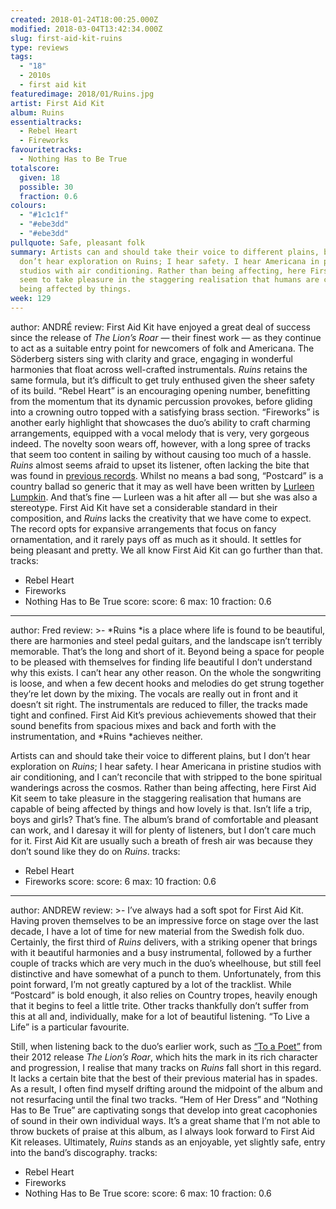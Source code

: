 ```yaml
---
created: 2018-01-24T18:00:25.000Z
modified: 2018-03-04T13:42:34.000Z
slug: first-aid-kit-ruins
type: reviews
tags:
  - "18"
  - 2010s
  - first aid kit
featuredimage: 2018/01/Ruins.jpg
artist: First Aid Kit
album: Ruins
essentialtracks:
  - Rebel Heart
  - Fireworks
favouritetracks:
  - Nothing Has to Be True
totalscore:
  given: 18
  possible: 30
  fraction: 0.6
colours:
  - "#1c1c1f"
  - "#ebe3dd"
  - "#ebe3dd"
pullquote: Safe, pleasant folk
summary: Artists can and should take their voice to different plains, but I
  don’t hear exploration on Ruins; I hear safety. I hear Americana in pristine
  studios with air conditioning. Rather than being affecting, here First Aid Kit
  seem to take pleasure in the staggering realisation that humans are capable of
  being affected by things.
week: 129
---
```

author: ANDRÉ
review: First Aid Kit have enjoyed a great deal of success since the release of
  *The Lion’s Roar* — their finest work — as they continue to act as a suitable
  entry point for newcomers of folk and Americana. The Söderberg sisters sing
  with clarity and grace, engaging in wonderful harmonies that float across
  well-crafted instrumentals. *Ruins* retains the same formula, but it’s
  difficult to get truly enthused given the sheer safety of its build. “Rebel
  Heart” is an encouraging opening number, benefitting from the momentum that
  its dynamic percussion provokes, before gliding into a crowning outro topped
  with a satisfying brass section. “Fireworks” is another early highlight that
  showcases the duo’s ability to craft charming arrangements, equipped with a
  vocal melody that is very, very gorgeous indeed. The novelty soon wears off,
  however, with a long spree of tracks that seem too content in sailing by
  without causing too much of a hassle. *Ruins* almost seems afraid to upset its
  listener, often lacking the bite that was found in [previous
  records](<https://www.youtube.com/watch?v=gekHV9DIjHc>). Whilst no means a bad
  song, “Postcard” is a country ballad so generic that it may as well have been
  written by [Lurleen Lumpkin](<https://www.youtube.com/watch?v=2ErCXUyHVIY>).
  And that’s fine — Lurleen was a hit after all — but she was also a stereotype.
  First Aid Kit have set a considerable standard in their composition, and
  *Ruins* lacks the creativity that we have come to expect. The record opts for
  expansive arrangements that focus on fancy ornamentation, and it rarely pays
  off as much as it should. It settles for being pleasant and pretty. We all
  know First Aid Kit can go further than that.
tracks:
  - Rebel Heart
  - ­­Fireworks
  - ­­Nothing Has to Be True
score:
  score: 6
  max: 10
  fraction: 0.6
---
author: Fred
review: >-
  *Ruins *is a place where life is found to be beautiful, there are harmonies
  and steel pedal guitars, and the landscape isn’t terribly memorable. That’s
  the long and short of it. Beyond being a space for people to be pleased with
  themselves for finding life beautiful I don’t understand why this exists. I
  can’t hear any other reason. On the whole the songwriting is loose, and when a
  few decent hooks and melodies do get strung together they’re let down by the
  mixing. The vocals are really out in front and it doesn’t sit right. The
  instrumentals are reduced to filler, the tracks made tight and confined. First
  Aid Kit’s previous achievements showed that their sound benefits from spacious
  mixes and back and forth with the instrumentation, and *Ruins *achieves
  neither.

  Artists can and should take their voice to different plains, but I don’t hear exploration on *Ruins*; I hear safety. I hear Americana in pristine studios with air conditioning, and I can’t reconcile that with stripped to the bone spiritual wanderings across the cosmos. Rather than being affecting, here First Aid Kit seem to take pleasure in the staggering realisation that humans are capable of being affected by things and how lovely is that. Isn’t life a trip, boys and girls? That’s fine. The album’s brand of comfortable and pleasant can work, and I daresay it will for plenty of listeners, but I don’t care much for it. First Aid Kit are usually such a breath of fresh air was because they don’t sound like they do on *Ruins*.
tracks:
  - Rebel Heart
  - ­­Fireworks
score:
  score: 6
  max: 10
  fraction: 0.6
---
author: ANDREW
review: >-
  I’ve always had a soft spot for First Aid Kit. Having proven themselves to be
  an impressive force on stage over the last decade, I have a lot of time for
  new material from the Swedish folk duo. Certainly, the first third of *Ruins*
  delivers, with a striking opener that brings with it beautiful harmonies and a
  busy instrumental, followed by a further couple of tracks which are very much
  in the duo’s wheelhouse, but still feel distinctive and have somewhat of a
  punch to them. Unfortunately, from this point forward, I’m not greatly
  captured by a lot of the tracklist. While “Postcard” is bold enough, it also
  relies on Country tropes, heavily enough that it begins to feel a little
  trite. Other tracks thankfully don’t suffer from this at all and,
  individually, make for a lot of beautiful listening. “To Live a Life” is a
  particular favourite.

  Still, when listening back to the duo’s earlier work, such as [“To a Poet”](<https://www.youtube.com/watch?v=i2Yrit1Da1I>) from their 2012 release *The Lion’s Roar*, which hits the mark in its rich character and progression, I realise that many tracks on *Ruins* fall short in this regard. It lacks a certain bite that the best of their previous material has in spades. As a result, I often find myself drifting around the midpoint of the album and not resurfacing until the final two tracks. “Hem of Her Dress” and “Nothing Has to Be True” are captivating songs that develop into great cacophonies of sound in their own individual ways. It’s a great shame that I’m not able to throw buckets of praise at this album, as I always look forward to First Aid Kit releases. Ultimately, *Ruins* stands as an enjoyable, yet slightly safe, entry into the band’s discography.
tracks:
  - Rebel Heart
  - ­­Fireworks
  - ­­Nothing Has to Be True
score:
  score: 6
  max: 10
  fraction: 0.6
